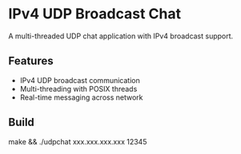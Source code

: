 # IPv4 UDP Broadcast Chat

A multi-threaded UDP chat application with IPv4 broadcast support.

## Features
- IPv4 UDP broadcast communication
- Multi-threading with POSIX threads
- Real-time messaging across network

## Build
make && ./udpchat xxx.xxx.xxx.xxx 12345
